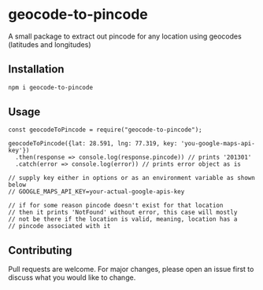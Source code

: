 # geocode-to-pincode

A small package to extract out pincode for any location using geocodes (latitudes and longitudes)

## Installation

```bash
npm i geocode-to-pincode
```

## Usage

```node
const geocodeToPincode = require("geocode-to-pincode");

geocodeToPincode({lat: 28.591, lng: 77.319, key: 'you-google-maps-api-key'})
  .then(response => console.log(response.pincode)) // prints '201301'
  .catch(error => console.log(error)) // prints error object as is

// supply key either in options or as an environment variable as shown below
// GOOGLE_MAPS_API_KEY=your-actual-google-apis-key

// if for some reason pincode doesn't exist for that location
// then it prints 'NotFound' without error, this case will mostly
// not be there if the location is valid, meaning, location has a
// pincode associated with it
```

## Contributing
Pull requests are welcome. For major changes, please open an issue first to discuss what you would like to change.